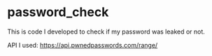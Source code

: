 # password_check
This is code I developed to check if my password was leaked or not. 

API I used: https://api.pwnedpasswords.com/range/
